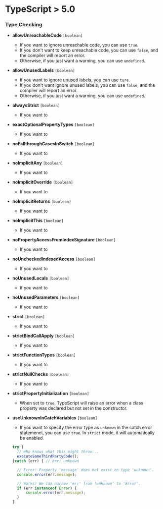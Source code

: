 # TypeScript > 5.0

### Type Checking

- **allowUnreachableCode**  `[boolean]`
  - If you want to ignore unreachable code, you can use `true`.
  - If you don't want to keep unreachable code, you can use `false`, and the compiler will report an error.
  - Otherwise, if you just want a warning, you can use `undefined`.

- **allowUnusedLabels** `[boolean]`
  - If you want to ignore unused labels, you can use `ture`.
  - If you don't want ignore unused labels, you can use `false`, and the compiler will report an error.
  - Otherwise, if you just want a warning, you can use `undefined`.
  

- **alwaysStrict** `[boolean]`
  - If you want to 
 
- **exactOptionalPropertyTypes** `[boolean]`
  - If you want to 
  
- **noFallthroughCasesInSwitch** `[boolean]`
  - If you want to 
  
- **noImplicitAny** `[boolean]`
  - If you want to

- **noImplicitOverride** `[boolean]`
  - If you want to
  
- **noImplicitReturns** `[boolean]`
  - If you want to
  
- **noImplicitThis** `[boolean]`
  - If you want to
  
- **noPropertyAccessFromIndexSignature** `[boolean]`
  - If you want to 
  
- **noUncheckedIndexedAccess** `[boolean]`
  - If you want to 
  
- **noUnusedLocals** `[boolean]`
  - If you want to 
  
- **noUnusedParameters** `[boolean]`
  - If you want to
   
- **strict** `[boolean]`
  - If you want to 
  
- **strictBindCallApply** `[boolean]`
  - If you want to 
  
- **strictFunctionTypes** `[boolean]`
  - If you want to 
  
- **strictNullChecks** `[boolean]`
  - If you want to 
  
- **strictPropertyInitialization** `[boolean]`
  - When set to `true`, TypeScript will raise an error when a class property was declared but not set in the constructor. 
  
- **useUnknownInCatchVariables** `[boolean]`
  - If you want to specify the error type as `unknown` in the catch error statemenet, you can use `true`. In `strict` mode, it will automatically be enabled.
  ```js
  try {
    // Who knows what this might throw...
    executeSomeThirdPartyCode();
  }catch (err) { // err: unknown

    // Error! Property 'message' does not exist on type 'unknown'.
    console.error(err.message);

    // Works! We can narrow 'err' from 'unknown' to 'Error'.
    if (err instanceof Error) {
        console.error(err.message);
    }
  }
  ```